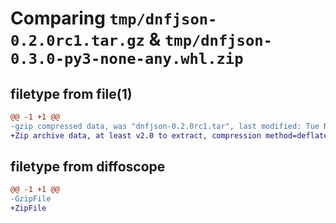 # Comparing `tmp/dnfjson-0.2.0rc1.tar.gz` & `tmp/dnfjson-0.3.0-py3-none-any.whl.zip`

## filetype from file(1)

```diff
@@ -1 +1 @@
-gzip compressed data, was "dnfjson-0.2.0rc1.tar", last modified: Tue Nov 16 11:27:28 2021, max compression
+Zip archive data, at least v2.0 to extract, compression method=deflate
```

## filetype from diffoscope

```diff
@@ -1 +1 @@
-GzipFile
+ZipFile
```

